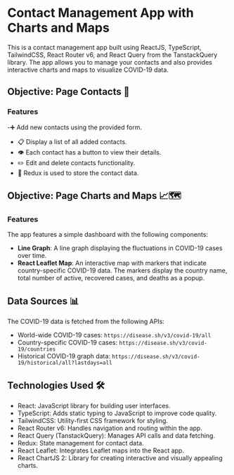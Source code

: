 # Contact Management App with Charts and Maps 

This is a contact management app built using ReactJS, TypeScript, TailwindCSS, React Router v6, and React Query from the TanstackQuery library. The app allows you to manage your contacts and also provides interactive charts and maps to visualize COVID-19 data.



## Objective: Page Contacts  👥
### Features
-➕ Add new contacts using the provided form.
- 📋 Display a list of all added contacts.
- 👁️ Each contact has a button to view their details.
- ✏️ Edit and delete contacts functionality.
- 🔗 Redux is used to store the contact data.

## Objective: Page Charts and Maps 📈🗺️
### Features
The app features a simple dashboard with the following components:
- **Line Graph**: A line graph displaying the fluctuations in COVID-19 cases over time.
- **React Leaflet Map**: An interactive map with markers that indicate country-specific COVID-19 data. The markers display the country name, total number of active, recovered cases, and deaths as a popup.

## Data Sources  📊
The COVID-19 data is fetched from the following APIs:

- World-wide COVID-19 cases: `https://disease.sh/v3/covid-19/all`
- Country-specific COVID-19 cases: `https://disease.sh/v3/covid-19/countries`
- Historical COVID-19 graph data: `https://disease.sh/v3/covid-19/historical/all?lastdays=all`

## Technologies Used 🛠️
- React: JavaScript library for building user interfaces.
- TypeScript: Adds static typing to JavaScript to improve code quality.
- TailwindCSS: Utility-first CSS framework for styling.
- React Router v6: Handles navigation and routing within the app.
- React Query (TanstackQuery): Manages API calls and data fetching.
- Redux: State management for contact data.
- React Leaflet: Integrates Leaflet maps into the React app.
- React ChartJS 2: Library for creating interactive and visually appealing charts.


